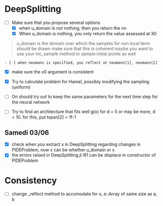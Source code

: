 # DeepSplitting
- [ ] Make sure that you propose several options
    - [x] when u_domain is not nothing, then you return the nn
    - [x] When u_domain is nothing, you only return the value assessed at X0
> u_domain is the domain over which the samples for non local term should be drawn
> make sure that this is coherent
> maybe you want to use your mc_sample method to sample initial points as well

    - [ ] when neumann is specified, you reflect at neumann[1], neumann[2]

- [x] make sure the x0 argument is consistent

- [x] Try to calculate problem for Hamel, possibly modifying the sampling (uniform)
- [ ] On should try out to keep the same parameters for the next time step for the neural network
- [ ] Try to find an architecture that fits well g(x) for d = 5 or may be more, d = 10. for this, put tspan[2] = 1f-1

## Samedi 03/06
- [x] check when you extract x in DeepSplitting regarding changes in PIDEProblem, now x can be whether u_domain or x
- [x] the errors raised in DeepSplitting.jl l81 can be displace in constructor of PIDEProblem

# Consistency
- [ ] change _reflect method to accomodate for s, e::Array of same size as a, b
